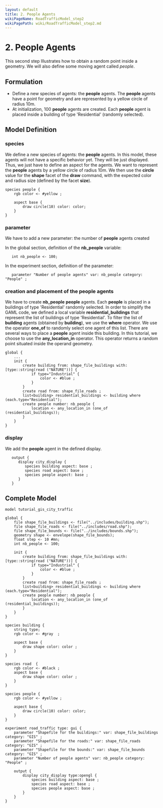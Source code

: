 ```yaml
---
layout: default
title: 2. People Agents
wikiPageName: RoadTrafficModel_step2
wikiPagePath: wiki/RoadTrafficModel_step2.md
---
```


# 2. People Agents
This second step Illustrates how to obtain a random point inside a geometry. We will also define some moving agent called _people_.







## Formulation
  * Define a new species of agents: the **people** agents. The **people** agents have a point for geometry and are represented by a yellow circle of radius 10m.
  * At initialization, 100 **people** agents are created. Each **people** agent is placed inside a building of type 'Residential' (randomly selected).





## Model Definition

### species
We define a new species of agents: the **people** agents. In this model, these agents will not have a specific behavior yet. They will be just displayed. Thus, we just have to define an aspect for the agents. We want to represent the **people** agents by a yellow circle of radius 10m. We then use the **circle** value for the **shape** facet of the **draw** command, with the expected color and radius size (defined by the facet **size**).

```
species people {
	rgb color <- #yellow ;
	
	aspect base {
		draw circle(10) color: color;
	}
}
```


### parameter
We have to add a new parameter: the number of **people** agents created

In the global section, definition of the **nb\_people** variable:
```
   int nb_people <- 100;
```

In the experiment section, definition of the parameter:
```
   parameter "Number of people agents" var: nb_people category: "People" ;
```

### creation and placement of the people agents

We have to create **nb\_people** **people** agents. Each **people** is placed in a buildings of type 'Residential' randomly selected. In order to simplify the GAML code, we defined a local variable **residential\_buildings** that represent the list of buildings of type 'Residential'. To filter the list of **building** agents (obtained by **building**), we use the **where** operator. We use the operator **one\_of** to randomly select one agent of this list. There are several ways to place a **people** agent inside this building. In this tutorial, we choose to use the **any\_location\_in** operator. This operator returns a random point situated inside the operand geometry.

```
global {
	...
	init {
		create building from: shape_file_buildings with: [type::string(read ("NATURE"))] {
			if type="Industrial" {
				color <- #blue ;
			}
		}
		create road from: shape_file_roads ;
		list<building> residential_buildings <- building where (each.type="Residential");
		create people number: nb_people {
			location <- any_location_in (one_of (residential_buildings));
		}
	}
}
```

### display
We add the **people** agent in the defined display.

```
   output {
      display city_display {
         species building aspect: base ;
         species road aspect: base ;
         species people aspect: base ;
      }
   }
```




## Complete Model

```
model tutorial_gis_city_traffic

global {
	file shape_file_buildings <- file("../includes/building.shp");
	file shape_file_roads <- file("../includes/road.shp");
	file shape_file_bounds <- file("../includes/bounds.shp");
	geometry shape <- envelope(shape_file_bounds);
	float step <- 10 #mn;
	int nb_people <- 100;
	
	init {
		create building from: shape_file_buildings with: [type::string(read ("NATURE"))] {
			if type="Industrial" {
				color <- #blue ;
			}
		}
		create road from: shape_file_roads ;
		list<building> residential_buildings <- building where (each.type="Residential");
		create people number: nb_people {
			location <- any_location_in (one_of (residential_buildings));
		}
	}
}

species building {
	string type; 
	rgb color <- #gray  ;
	
	aspect base {
		draw shape color: color ;
	}
}

species road  {
	rgb color <- #black ;
	aspect base {
		draw shape color: color ;
	}
}

species people {
	rgb color <- #yellow ;
	
	aspect base {
		draw circle(10) color: color;
	}
}

experiment road_traffic type: gui {
	parameter "Shapefile for the buildings:" var: shape_file_buildings category: "GIS" ;
	parameter "Shapefile for the roads:" var: shape_file_roads category: "GIS" ;
	parameter "Shapefile for the bounds:" var: shape_file_bounds category: "GIS" ;
	parameter "Number of people agents" var: nb_people category: "People" ;
	
	output {
		display city_display type:opengl {
			species building aspect: base ;
			species road aspect: base ;
			species people aspect: base ;
		}
	}
}
```
